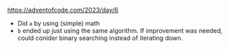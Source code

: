 https://adventofcode.com/2023/day/6

* Did `a` by using (simple) math
* `b` ended up just using the same algorithm. If improvement was needed, could conider binary searching instead of iterating down.
